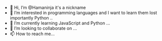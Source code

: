 - 👋 Hi, I’m @Hamaninja it's a nickname
- 👀 I’m interested in programming languages and I want to learn them lost importantly Python ..
- 🌱 I’m currently learning JavaScript and Python ...
- 💞️ I’m looking to collaborate on ...
- 📫 How to reach me...

<!---
Hamaninja/Hamaninja is a ✨ special ✨ repository because its `README.md` (this file) appears on your GitHub profile.
You can click the Preview link to take a look at your changes.
--->
